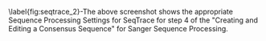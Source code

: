 \label{fig:seqtrace\_2}-The above screenshot shows the appropriate Sequence Processing Settings for SeqTrace for step 4 of the "Creating and Editing a Consensus Sequence" for Sanger Sequence Processing. 